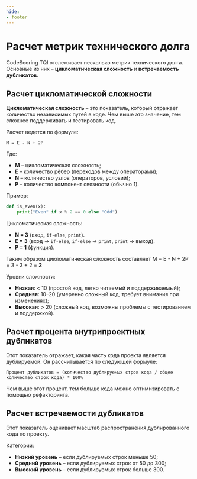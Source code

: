 ```yaml
---
hide:
- footer
---
```


# Расчет метрик технического долга  

CodeScoring TQI отслеживает несколько метрик технического долга. Основные из них – **цикломатическая сложность** и **встречаемость дубликатов**.

## Расчет цикломатической сложности  

**Цикломатическая сложность** – это показатель, который отражает количество независимых путей в коде. Чем выше это значение, тем сложнее поддерживать и тестировать код.  

Расчет ведется по формуле: 

```
M = E - N + 2P
```

Где:  
- **M** – цикломатическая сложность;
- **E** – количество рёбер (переходов между операторами);
- **N** – количество узлов (операторов, условий); 
- **P** – количество компонент связности (обычно 1).  

Пример:

```python
def is_even(x):
    print("Even" if x % 2 == 0 else "Odd")
```

Цикломатическая сложность:  
- **N = 3** (вход, `if-else`, `print`).  
- **E = 3** (вход -> `if-else`, `if-else` -> `print`, `print` -> выход).  
- **P = 1** (функция).  

Таким образом цикломатическая сложность составляет M = E - N + 2P = 3 - 3 + 2 = **2**

Уровни сложности:

- **Низкая**: < 10 (простой код, легко читаемый и поддерживаемый);
- **Средняя**: 10–20 (умеренно сложный код, требует внимания при изменениях);
- **Высокая**: > 20 (сложный код, возможны проблемы с тестированием и поддержкой).

## Расчет процента внутрипроектных дубликатов  

Этот показатель отражает, какая часть кода проекта является дублируемой. Он рассчитывается по следующей формуле:

```
Процент дубликатов = (количество дублируемых строк кода / общее количество строк кода) * 100%
```

Чем выше этот процент, тем больше кода можно оптимизировать с помощью рефакторинга. 

## Расчет встречаемости дубликатов  

Этот показатель оценивает масштаб распространения дублированного кода по проекту.

Категории:

- **Низкий уровень** – если дублируемых строк меньше 50;
- **Средний уровень** – если дублируемых строк от 50 до 300;
- **Высокий уровень** – если дублируемых строк больше 300.

